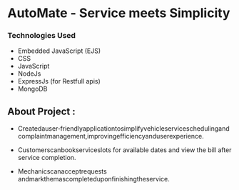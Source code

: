 # AutoMate - Service meets Simplicity

### Technologies Used

- Embedded JavaScript (EJS)
- CSS 
- JavaScript
- NodeJs
- ExpressJs (for Restfull apis)
- MongoDB

## About Project : 

- Createdauser‑friendlyapplicationtosimplifyvehicleserviceschedulingandcomplaintmanagement,improvingefficiencyanduserexperience.

- Customerscanbookserviceslots for available dates and view the bill after service completion.

- Mechanicscanacceptrequests andmarkthemascompleteduponfinishingtheservice.
